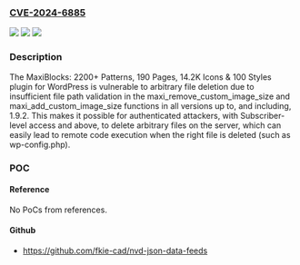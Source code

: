 ### [CVE-2024-6885](https://cve.mitre.org/cgi-bin/cvename.cgi?name=CVE-2024-6885)
![](https://img.shields.io/static/v1?label=Product&message=MaxiBlocks%3A%202200%2B%20Patterns%2C%20190%20Pages%2C%2014.2K%20Icons%20%26%20100%20Styles&color=blue)
![](https://img.shields.io/static/v1?label=Version&message=*%3C%3D%201.9.2%20&color=brighgreen)
![](https://img.shields.io/static/v1?label=Vulnerability&message=CWE-22%20Improper%20Limitation%20of%20a%20Pathname%20to%20a%20Restricted%20Directory%20('Path%20Traversal')&color=brighgreen)

### Description

The MaxiBlocks: 2200+ Patterns, 190 Pages, 14.2K Icons & 100 Styles plugin for WordPress is vulnerable to arbitrary file deletion due to insufficient file path validation in the maxi_remove_custom_image_size and maxi_add_custom_image_size functions in all versions up to, and including, 1.9.2. This makes it possible for authenticated attackers, with Subscriber-level access and above, to delete arbitrary files on the server, which can easily lead to remote code execution when the right file is deleted (such as wp-config.php).

### POC

#### Reference
No PoCs from references.

#### Github
- https://github.com/fkie-cad/nvd-json-data-feeds

